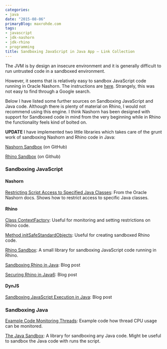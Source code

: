 ```yaml
---
categories:
- java
date: "2015-08-06"
primaryBlog: maxrohde.com
tags:
- javascript
- jdk-nashorn
- jdk-rhino
- programming
title: Sandboxing JavaScript in Java App – Link Collection
---
```


The JVM is by design an insecure environment and it is generally difficult to run untrusted code in a sandboxed environment.

However, it seems that is relatively easy to sandbox JavaScript code running in Oracle Nashorn. The instructions are [here](https://docs.oracle.com/javase/8/docs/technotes/guides/scripting/nashorn/api.html#classfilter_introduction). Strangely, this was not easy to find through a Google search.

Below I have listed some further sources on Sandboxing JavaScript and Java code. Although there is plenty of material on Rhino, I would not recommend using this engine. I think Nashorn has been designed with support for Sandboxed code in mind from the very beginning while in Rhino the functionality feels kind of bolted on.

**UPDATE** I have implemented two little libraries which takes care of the grunt work of sandboxing Nashorn and Rhino code in Java:

[Nashorn Sandbox](https://github.com/javadelight/delight-nashorn-sandbox) (on GitHub)

[Rhino Sandbox](https://github.com/javadelight/delight-rhino-sandbox) (on Github)

### Sandboxing JavaScript

#### Nashorn

[Restricting Script Access to Specified Java Classes](https://docs.oracle.com/javase/8/docs/technotes/guides/scripting/nashorn/api.html#classfilter_introduction): From the Oracle Nashorn docs. Shows how to restrict access to specific Java classes.

#### Rhino

[Class ContextFactory](http://www-archive.mozilla.org/rhino/apidocs/org/mozilla/javascript/ContextFactory.html): Useful for monitoring and setting restrictions on Rhino code.

[Method initSafeStandardObjects](http://mozilla.github.io/rhino/javadoc/org/mozilla/javascript/Context.html): Useful for creating sandboxed Rhino code.

[Rhino Sandbox](https://github.com/cloudbees/rhino-sandbox): A small library for sandboxing JavaScript code running in Rhino.

[Sandboxing Rhino in Java](http://codeutopia.net/blog/2009/01/02/sandboxing-rhino-in-java/): Blog post

[Securing Rhino in Java6](https://metlos.wordpress.com/2012/02/06/securing-rhino-in-java6/): Blog post

#### DynJS

[Sandboxing JavaScript Execution in Java](http://source.coveo.com/2015/04/26/sandboxing-javascript-execution-in-java/): Blog post

### Sandboxing Java

[Example Code Monitoring Threads](http://stackoverflow.com/a/1681076/270662): Example code how thread CPU usage can be monitored.

[The Java Sandbox](http://blog.datenwerke.net/p/the-java-sandbox.html): A library for sandboxing any Java code. Might be useful to sandbox the Java code with runs the script.